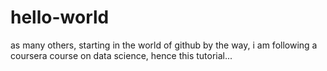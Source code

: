 # hello-world
as many others, starting in the world of github
by the way, i am following a coursera course on 
data science, hence this tutorial...
